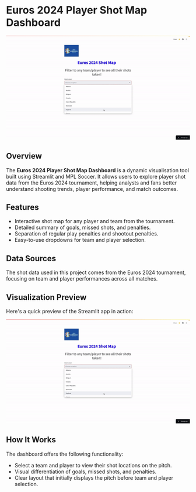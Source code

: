 

# Euros 2024 Player Shot Map Dashboard

![Streamlit Demo](euro.gif)

## Overview

The **Euros 2024 Player Shot Map Dashboard** is a dynamic visualisation tool built using Streamlit and MPL Soccer. It allows users to explore player shot data from the Euros 2024 tournament, helping analysts and fans better understand shooting trends, player performance, and match outcomes.

## Features

- Interactive shot map for any player and team from the tournament.
- Detailed summary of goals, missed shots, and penalties.
- Separation of regular play penalties and shootout penalties.
- Easy-to-use dropdowns for team and player selection.

## Data Sources

The shot data used in this project comes from the Euros 2024 tournament, focusing on team and player performances across all matches.

## Visualization Preview

Here's a quick preview of the Streamlit app in action:

![Streamlit Demo](euro.gif)

## How It Works

The dashboard offers the following functionality:
- Select a team and player to view their shot locations on the pitch.
- Visual differentiation of goals, missed shots, and penalties.
- Clear layout that initially displays the pitch before team and player selection.


